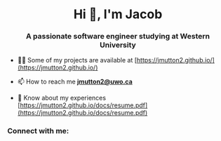 
<h1 align="center">Hi 👋, I'm Jacob</h1>
<h3 align="center">A passionate software engineer studying at Western University</h3>

- 👨‍💻 Some of my projects are available at [https://jmutton2.github.io/](https://jmutton2.github.io/)

- 📫 How to reach me **jmutton2@uwo.ca**

- 📄 Know about my experiences [https://jmutton2.github.io/docs/resume.pdf](https://jmutton2.github.io/docs/resume.pdf)

<h3 align="left">Connect with me:</h3>

